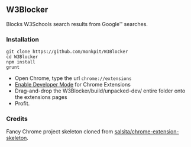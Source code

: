 ## W3Blocker

Blocks W3Schools search results from Google™ searches.

### Installation

    git clone https://github.com/monkpit/W3Blocker
    cd W3Blocker
    npm install
    grunt

* Open Chrome, type the url `chrome://extensions`
* [Enable Developer Mode](https://developer.chrome.com/extensions/faq#faq-dev-01) for Chrome Extensions
* Drag-and-drop the W3Blocker/build/unpacked-dev/ entire folder onto the extensions pages
* Profit.

### Credits

Fancy Chrome project skeleton cloned from [salsita/chrome-extension-skeleton](https://github.com/salsita/chrome-extension-skeleton).
